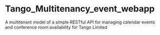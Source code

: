 # Tango_Multitenancy_event_webapp
A multitenant model of a simple RESTful API for managing calendar events and conference room availability for Tango Limited
